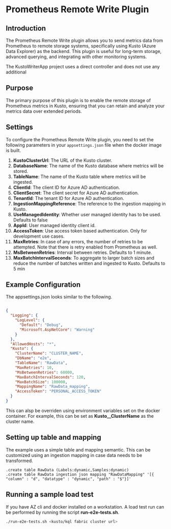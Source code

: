 # Prometheus Remote Write Plugin

## Introduction
The Prometheus Remote Write plugin allows you to send metrics data from Prometheus to remote storage systems, specifically using Kusto (Azure Data Explorer) as the backend. This plugin is useful for long-term storage, advanced querying, and integrating with other monitoring systems.

The KustoWriterApp project uses a direct controller and does not use any additional 

## Purpose
The primary purpose of this plugin is to enable the remote storage of Prometheus metrics in Kusto, ensuring that you can retain and analyze your metrics data over extended periods.

## Settings
To configure the Prometheus Remote Write plugin, you need to set the following parameters in your `appsettings.json` file when the docker image is built.

1. **KustoClusterUrl**: The URL of the Kusto cluster.
2. **DatabaseName**: The name of the Kusto database where metrics will be stored.
3. **TableName**: The name of the Kusto table where metrics will be ingested.
4. **ClientId**: The client ID for Azure AD authentication.
5. **ClientSecret**: The client secret for Azure AD authentication.
6. **TenantId**: The tenant ID for Azure AD authentication.
7. **IngestionMappingReference**: The reference to the ingestion mapping in Kusto.
8. **UseManagedIdentity**: Whether user managed identity has to be used. Defaults to false
9. **AppId**: User managed identity client id.
10. **AccessToken**: Use access token based authentication. Only for development use cases.
11. **MaxRetries**: In case of any errors, the number of retries to be attempted. Note that there is retry enabled from Prometheus as well.
12. **MsBetweenRetries**: Interval between retries. Defaults to 1 minute.
13. **MaxBatchIntervalSeconds**: To aggregate to larger batch sizes and reduce the number of batches written and ingested to Kusto. Defaults to 5 min

## Example Configuration

The appsettings.json looks similar to the following.

```json

{
  "Logging": {
    "LogLevel": {
      "Default": "Debug",
      "Microsoft.AspNetCore": "Warning"
    }
  },
  "AllowedHosts": "*",
  "Kusto": {
    "ClusterName": "CLUSTER_NAME",
    "DbName": "e2e",
    "TableName": "RawData",
    "MaxRetries": 10,
    "MsBetweenRetries": 60000,
    "MaxBatchIntervalSeconds": 120,
    "MaxBatchSize": 100000,
    "MappingName": "RawData_mapping",
    "AccessToken": "PERSONAL_ACCESS_TOKEN"
  }
}

```

This can alsp be overriden using environment variables set on the docker container. For example, this can be set as **Kusto__ClusterName** as the cluster name.

## Setting up table and mapping

The example uses a simple table and mapping semantic. This can be customized using an ingestion mapping in case data needs to be transformed.

```
.create table RawData (Labels:dynamic,Samples:dynamic)
.create table RawData ingestion json mapping "RawDataMapping" '[{ "column" : "d", "datatype" : "dynamic", "path" : "$"}]'
```

## Running a sample load test

If you have AZ cli and docker installed on a workstation. A load test run can be performed by running the script **run-e2e-tests.sh**.

```bash
./run-e2e-tests.sh <kusto/kql fabric cluster url>
```